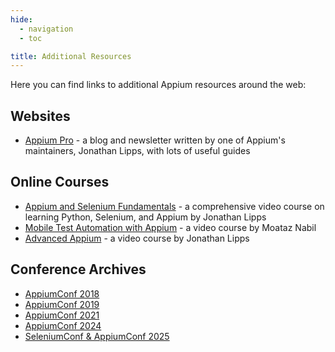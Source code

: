 ```yaml
---
hide:
  - navigation
  - toc

title: Additional Resources
---
```


Here you can find links to additional Appium resources around the web:

## Websites

- [Appium Pro](https://appiumpro.com) - a blog and newsletter written by one of Appium's
maintainers, Jonathan Lipps, with lots of useful guides

## Online Courses

- [Appium and Selenium Fundamentals](https://ui.headspin.io/university/learn/appium-selenium-fundamentals-2020) - a comprehensive video course on learning Python, Selenium, and Appium by Jonathan Lipps
- [Mobile Test Automation with Appium](https://testautomationu.applitools.com/appium-java-tutorial/) - a video course by Moataz Nabil
- [Advanced Appium](https://www.linkedin.com/learning/advanced-appium) - a video course by Jonathan Lipps

## Conference Archives

- [AppiumConf 2018](https://www.youtube.com/playlist?list=PLhr2WKNPXcZOmOf1k2aqkbMZwnZb2pSZL)
- [AppiumConf 2019](https://www.youtube.com/playlist?list=PL9Z-JgiTsOYSfJh9YKI9Stj3FMwHERw6w)
- [AppiumConf 2021](https://www.youtube.com/playlist?list=PL9Z-JgiTsOYRCcJhDfmKAah9XmAp2b903)
- [AppiumConf 2024](https://www.youtube.com/playlist?list=PL9Z-JgiTsOYQaU5i5LJtAWlh5WVZPi3If)
- [SeleniumConf & AppiumConf 2025](https://www.youtube.com/playlist?list=PLRdSclUtJDYV2R92TLbmwxws6clruuTjH)
